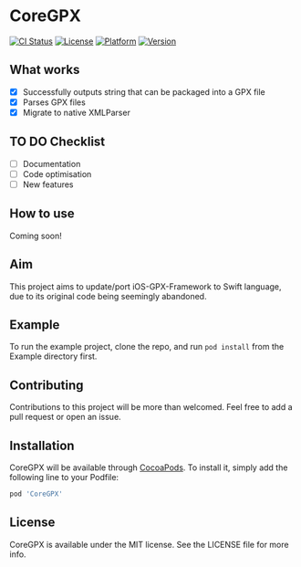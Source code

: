 # CoreGPX

[![CI Status](https://travis-ci.com/vincentneo/GPXKit.svg?branch=master)](https://travis-ci.com/vincentneo/GPXKit)
[![License](http://img.shields.io/:license-mit-blue.svg)](http://doge.mit-license.org)
[![Platform](https://img.shields.io/cocoapods/p/CoreGPX.svg?style=flat)](https://cocoapods.org/pods/CoreGPX)
[![Version](https://img.shields.io/cocoapods/v/CoreGPX.svg?style=flat)](https://cocoapods.org/pods/CoreGPX)
<!---
[![Platform](https://img.shields.io/badge/platform-iOS-orange.svg)](https://www.apple.com/ios/)
-->

## What works
- [x] Successfully outputs string that can be packaged into a GPX file
- [x] Parses GPX files
- [x] Migrate to native XMLParser

## TO DO Checklist
- [ ] Documentation
- [ ] Code optimisation
- [ ] New features

## How to use
Coming soon!

## Aim
This project aims to update/port iOS-GPX-Framework to Swift language, due to its original code being seemingly abandoned.

## Example
To run the example project, clone the repo, and run `pod install` from the Example directory first.

## Contributing
Contributions to this project will be more than welcomed. Feel free to add a pull request or open an issue.

## Installation

CoreGPX will be available through [CocoaPods](https://cocoapods.org). To install
it, simply add the following line to your Podfile:

```ruby
pod 'CoreGPX'
```

## License

CoreGPX is available under the MIT license. See the LICENSE file for more info.
